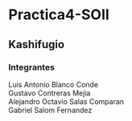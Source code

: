 # Practica4-SOII  
## Kashifugio  
### Integrantes  
Luis Antonio Blanco Conde  
Gustavo Contreras Mejia  
Alejandro Octavio Salas Comparan  
Gabriel Salom Fernandez  
